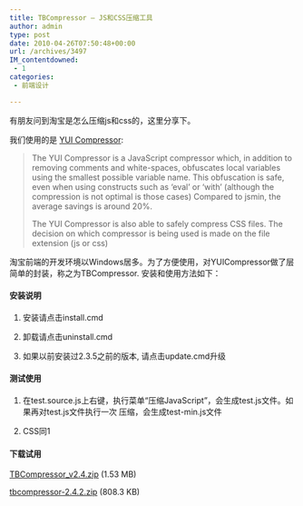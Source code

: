 ```yaml
---
title: TBCompressor – JS和CSS压缩工具
author: admin
type: post
date: 2010-04-26T07:50:48+00:00
url: /archives/3497
IM_contentdowned:
 - 1
categories:
 - 前端设计

---
```


有朋友问到淘宝是怎么压缩js和css的，这里分享下。

我们使用的是 [YUI Compressor](http://www.julienlecomte.net/yuicompressor/):


> The YUI Compressor is a JavaScript compressor which, in addition to removing comments and white-spaces, obfuscates local variables using the smallest possible variable name. This obfuscation is safe, even when using constructs such as ‘eval’ or ‘with’ (although the compression is not optimal is those cases) Compared to jsmin, the average savings is around 20%.
>
>
> The YUI Compressor is also able to safely compress CSS files. The decision on which compressor is being used is made on the file extension (js or css)

淘宝前端的开发环境以Windows居多。为了方便使用，对YUICompressor做了层简单的封装，称之为TBCompressor. 安装和使用方法如下：

#### 安装说明

1. 安装请点击install.cmd

2. 卸载请点击uninstall.cmd

3. 如果以前安装过2.3.5之前的版本, 请点击update.cmd升级


#### 测试使用

1. 在test.source.js上右键，执行菜单“压缩JavaScript”，会生成test.js文件。如果再对test.js文件执行一次 压缩，会生成test-min.js文件

2. CSS同1


#### 下载试用

[TBCompressor_v2.4.zip](http://lifesinger.org/blog/wp-content/uploads/2008/10/TBCompressor_v2.4.zip) (1.53 MB)

[tbcompressor-2.4.2.zip](http://code.google.com/p/ourtools/downloads/list) (808.3 KB)